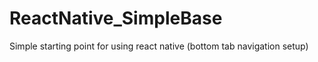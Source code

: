 # ReactNative_SimpleBase
Simple starting point for using react native (bottom tab navigation setup)
